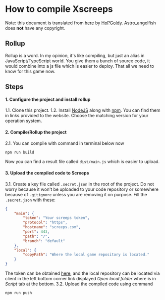 # How to compile Xscreeps

Note: this document is translated from [here](https://www.jianshu.com/p/13e2cbcb60ab) by [HoPGoldy](https://screeps.com/a/#!/profile/HoPGoldy). Astro\_angelfish does **not** have any copyright.

## Rollup
Rollup is a word. In my opinion, it's like compiling, but just an alias in JavaScript/TypeScript world. You give them a bunch of source code, it would combine into a js file which is easier to deploy. That all we need to know for this game now.

## Steps

#### 1. Configure the project and install rollup

1.1. Clone this project.
1.2. Install [NodeJS](https://nodejs.org) along with [npm](https://www.npmjs.com/). You can find them in links provided to the website. Choose the matching version for your operation system.

#### 2. Compile/Rollup the project

2.1.  You can compile with command in terminal below now
```bash
npm run build
```
Now you can find a result file called `dist/main.js` which is easier to upload.

#### 3. Upload the compiled code to Screeps
3.1. Create a key file called `.secret.json` in the root of the project. Do not worry because it won't be uploaded to your code repository or somewhere because of `.gitignore` unless you are removing it on purpose. Fill the `.secret.json` with these:
```json
{
	"main": {
		"token": "Your screeps token",
		"protocol": "https",
		"hostname": "screeps.com",
		"port": 443,
		"path": "/",
		"branch": "default"
	},
	"local": {
		"copyPath": "Where the local game repository is located."
	}
}
```
The token can be obtained [here](https://screeps.com/a/#!/account/auth-tokens), and the local repository can be located via client in the left bottom corner link displayed *Open local folder* where is in *Script* tab at the bottom.
3.2. Upload the compiled code using command
```bash
npm run push
```

